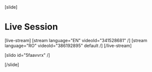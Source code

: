 [slide]
# Live Session

[live-stream]
[stream language="EN" videoId="341528681"  /]
[stream language="RO" videoId="386192895" default /]
[/live-stream]

[slido id="5faavvrx" /]

[/slide]